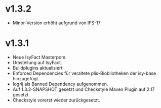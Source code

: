 # v1.3.2
- Minor-Version erhöht aufgrund von IFS-17

# v1.3.1
- Neue IsyFact Masterpom.
- Umstellung auf IsyFact.
- Buildplugins aktualisiert
- Enforced Dependencies für veraltete plis-Biobliotheken der isy-base hinzugefügt.
- log4j als Banned Dependency aufgenommen.
- Auf 1.3.2-SNAPSHOT gesetzt und Checkstyle Maven Plugin auf 2.17 gesetzt.
- Checkstyle vorerst wieder zurückgesetzt.